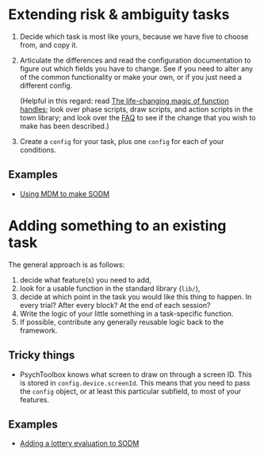 # Extending risk & ambiguity tasks

1. Decide which task is most like yours, because we have five to choose from, and copy it.
2. Articulate the differences and read the configuration documentation to figure out which fields you have to change. See if you need to alter any of the common functionality or make your own, or if you just need a different config. 

   (Helpful in this regard: read [The life-changing magic of function handles](function-handles.md); look over phase scripts, draw scripts, and action scripts in the town library; and look over the [FAQ](FAQ.md) to see if the change that you wish to make has been described.)


3. Create a `config` for your task, plus one `config` for each of your conditions.

## Examples

* [Using MDM to make SODM](examples/SODM-from-MDM.md)

# Adding something to an existing task

The general approach is as follows:

1. decide what feature(s) you need to add,
2. look for a usable function in the standard library (`lib/`),
3. decide at which point in the task you would like this thing to happen. In every trial? After every block? At the end of each session?
4. Write the logic of your little something in a task-specific function. 
5. If possible, contribute any generally reusable logic back to the framework.

## Tricky things

* PsychToolbox knows what screen to draw on through a screen ID. This is stored in `config.device.screenId`. This means that you need to pass the `config` object, or at least this particular subfield, to most of your features.

## Examples

* [Adding a lottery evaluation to SODM](examples/SODM-lotto-extension.md)